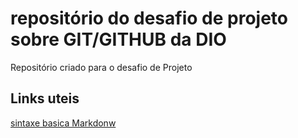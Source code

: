# repositório do desafio de projeto sobre GIT/GITHUB da DIO
Repositório criado para o desafio de Projeto

## Links uteis
[sintaxe basica Markdonw](https://www.markdownguide.org/basic-syntax/)
